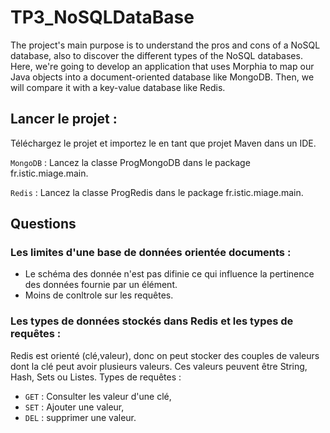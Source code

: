 # TP3_NoSQLDataBase

  The project's main purpose is to understand the pros and cons of a NoSQL database, also to discover the different types of the NoSQL databases.
Here, we're going to develop an application that uses Morphia to map our Java objects into a document-oriented database like MongoDB.
Then, we will compare it with a key-value database like Redis.

## Lancer le projet :

Téléchargez le projet et importez le en tant que projet Maven dans un IDE.

```MongoDB``` : Lancez la classe ProgMongoDB dans le package fr.istic.miage.main.

```Redis``` : Lancez la classe ProgRedis dans le package fr.istic.miage.main.

## Questions
### Les limites d'une base de données orientée documents :
 - Le schéma des donnée n'est pas difinie ce qui influence la pertinence des données fournie par un élément.
 - Moins de conltrole sur les requêtes.
 
 ### Les types de données stockés dans Redis et les types de requêtes :
Redis est orienté (clé,valeur), donc on peut stocker des couples de valeurs dont la clé peut avoir plusieurs valeurs.
Ces valeurs peuvent être String, Hash, Sets ou Listes.
Types de requêtes :
 - ```GET``` : Consulter les valeur d'une clé,
 - ```SET``` : Ajouter une valeur,
 - ```DEL``` : supprimer une valeur.
